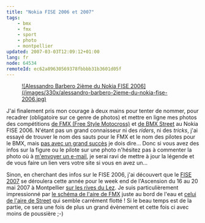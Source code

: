 ```yaml
---
title: "Nokia FISE 2006 et 2007"
tags:
    - bmx
    - fmx
    - sport
    - photo
    - montpellier
updated: 2007-03-03T12:09:12+01:00
lang: fr
node: 64534
remoteId: ec62a89630569378fbbbb31b3601d05f
---
```

 


<figure class="object-left"><a href="/images/alessandro-barbero-2ieme-du-nokia-fise-2006.jpg">![Alessandro Barbero 2ième du Nokia FISE 2006](/images/330x/alessandro-barbero-2ieme-du-nokia-fise-2006.jpg)
</a></figure>


J'ai finalement pris mon courage à deux mains pour tenter de nommer, pour recadrer (obligatoire sur ce genre de photos) et mettre en ligne mes photos des compétitions [de FMX (Free Style Motocross)](http://photos.pwet.fr/galeries/nokia-fise-2006-fmx/) et [de BMX Street](http://photos.pwet.fr/galeries/nokia-fise-2006-bmx-street/) au Nokia FISE 2006. N'étant pas un grand connaisseur ni des *riders*, ni des *tricks*, j'ai essayé de trouver le nom des sauts pour le FMX et le nom des pilotes pour le BMX, mais [pas avec un grand succès](http://photos.pwet.fr/galeries/nokia-fise-2006-bmx-street//) je dois dire... Donc si vous avez des infos sur la figure ou le pilote sur une photo n'hésitez pas à commenter la photo où à [m'envoyer un e-mail](mailto:dpobel@free.fr), je serai ravi de mettre à jour la légende et de vous faire un lien vers votre site si vous en avez un...

 
Sinon, en cherchant des infos sur le FISE 2006, j'ai découvert que le [FISE 2007](http://www.nokiafise.com/) se déroulera cette année pour le week end de l'Ascension du 16 au 20 mai 2007 à Montpellier [sur les rives du Lez](http://maps.google.fr/?ie=UTF8&amp;z=18&amp;ll=43.606674,3.897877&amp;spn=0.002735,0.005021&amp;t=k&amp;om=1). Je suis particulièrement impressionné par [le schéma de l'aire de FMX](http://www.nokiafise.com/moto.php) juste au bord de l'eau et [celui de l'aire de Street](http://www.nokiafise.com/bmx.php) qui semble carrément flotté ! Si le beau temps est de la partie, ce sera une fois de plus un grand évènement et cette fois ci avec moins de poussière ;-)

